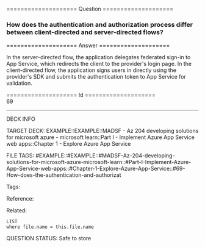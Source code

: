 ==================== Question ====================  

### How does the authentication and authorization process differ between client-directed and server-directed flows?  

==================== Answer ====================  

In the server-directed flow, the application delegates federated sign-in to App Service, which redirects the client to the provider's login page. In the client-directed flow, the application signs users in directly using the provider's SDK and submits the authentication token to App Service for validation.

==================== Id ====================  
69

---

DECK INFO

TARGET DECK: EXAMPLE::EXAMPLE::MADSF - Az 204 developing solutions for microsoft azure - microsoft learn::Part I - Implement Azure App Service web apps::Chapter 1 - Explore Azure App Service

FILE TAGS: #EXAMPLE::#EXAMPLE::#MADSF-Az-204-developing-solutions-for-microsoft-azure-microsoft-learn::#Part-I-Implement-Azure-App-Service-web-apps::#Chapter-1-Explore-Azure-App-Service::#69-How-does-the-authentication-and-authorizat

Tags:

Reference:

Related:

```dataview
LIST
where file.name = this.file.name
```
QUESTION STATUS: Safe to store
